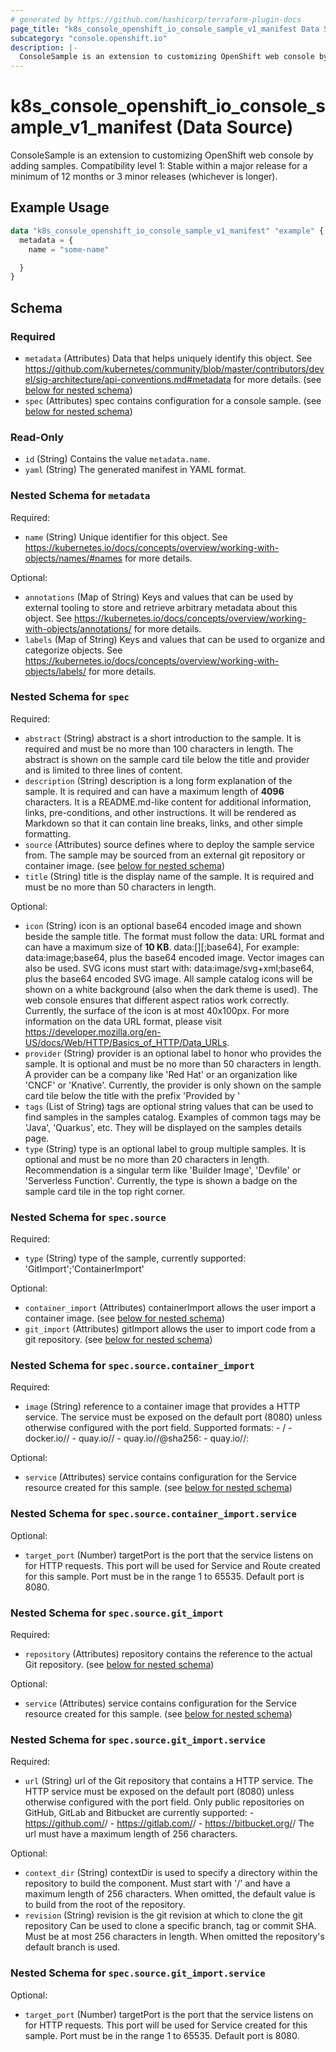 ```yaml
---
# generated by https://github.com/hashicorp/terraform-plugin-docs
page_title: "k8s_console_openshift_io_console_sample_v1_manifest Data Source - terraform-provider-k8s"
subcategory: "console.openshift.io"
description: |-
  ConsoleSample is an extension to customizing OpenShift web console by adding samples.  Compatibility level 1: Stable within a major release for a minimum of 12 months or 3 minor releases (whichever is longer).
---
```


# k8s_console_openshift_io_console_sample_v1_manifest (Data Source)

ConsoleSample is an extension to customizing OpenShift web console by adding samples.  Compatibility level 1: Stable within a major release for a minimum of 12 months or 3 minor releases (whichever is longer).

## Example Usage

```terraform
data "k8s_console_openshift_io_console_sample_v1_manifest" "example" {
  metadata = {
    name = "some-name"

  }
}
```

<!-- schema generated by tfplugindocs -->
## Schema

### Required

- `metadata` (Attributes) Data that helps uniquely identify this object. See https://github.com/kubernetes/community/blob/master/contributors/devel/sig-architecture/api-conventions.md#metadata for more details. (see [below for nested schema](#nestedatt--metadata))
- `spec` (Attributes) spec contains configuration for a console sample. (see [below for nested schema](#nestedatt--spec))

### Read-Only

- `id` (String) Contains the value `metadata.name`.
- `yaml` (String) The generated manifest in YAML format.

<a id="nestedatt--metadata"></a>
### Nested Schema for `metadata`

Required:

- `name` (String) Unique identifier for this object. See https://kubernetes.io/docs/concepts/overview/working-with-objects/names/#names for more details.

Optional:

- `annotations` (Map of String) Keys and values that can be used by external tooling to store and retrieve arbitrary metadata about this object. See https://kubernetes.io/docs/concepts/overview/working-with-objects/annotations/ for more details.
- `labels` (Map of String) Keys and values that can be used to organize and categorize objects. See https://kubernetes.io/docs/concepts/overview/working-with-objects/labels/ for more details.


<a id="nestedatt--spec"></a>
### Nested Schema for `spec`

Required:

- `abstract` (String) abstract is a short introduction to the sample.  It is required and must be no more than 100 characters in length.  The abstract is shown on the sample card tile below the title and provider and is limited to three lines of content.
- `description` (String) description is a long form explanation of the sample.  It is required and can have a maximum length of **4096** characters.  It is a README.md-like content for additional information, links, pre-conditions, and other instructions. It will be rendered as Markdown so that it can contain line breaks, links, and other simple formatting.
- `source` (Attributes) source defines where to deploy the sample service from. The sample may be sourced from an external git repository or container image. (see [below for nested schema](#nestedatt--spec--source))
- `title` (String) title is the display name of the sample.  It is required and must be no more than 50 characters in length.

Optional:

- `icon` (String) icon is an optional base64 encoded image and shown beside the sample title.  The format must follow the data: URL format and can have a maximum size of **10 KB**.  data:[<mediatype>][;base64],<base64 encoded image>  For example:  data:image;base64,             plus the base64 encoded image.  Vector images can also be used. SVG icons must start with:  data:image/svg+xml;base64,     plus the base64 encoded SVG image.  All sample catalog icons will be shown on a white background (also when the dark theme is used). The web console ensures that different aspect ratios work correctly. Currently, the surface of the icon is at most 40x100px.  For more information on the data URL format, please visit https://developer.mozilla.org/en-US/docs/Web/HTTP/Basics_of_HTTP/Data_URLs.
- `provider` (String) provider is an optional label to honor who provides the sample.  It is optional and must be no more than 50 characters in length.  A provider can be a company like 'Red Hat' or an organization like 'CNCF' or 'Knative'.  Currently, the provider is only shown on the sample card tile below the title with the prefix 'Provided by '
- `tags` (List of String) tags are optional string values that can be used to find samples in the samples catalog.  Examples of common tags may be 'Java', 'Quarkus', etc.  They will be displayed on the samples details page.
- `type` (String) type is an optional label to group multiple samples.  It is optional and must be no more than 20 characters in length.  Recommendation is a singular term like 'Builder Image', 'Devfile' or 'Serverless Function'.  Currently, the type is shown a badge on the sample card tile in the top right corner.

<a id="nestedatt--spec--source"></a>
### Nested Schema for `spec.source`

Required:

- `type` (String) type of the sample, currently supported: 'GitImport';'ContainerImport'

Optional:

- `container_import` (Attributes) containerImport allows the user import a container image. (see [below for nested schema](#nestedatt--spec--source--container_import))
- `git_import` (Attributes) gitImport allows the user to import code from a git repository. (see [below for nested schema](#nestedatt--spec--source--git_import))

<a id="nestedatt--spec--source--container_import"></a>
### Nested Schema for `spec.source.container_import`

Required:

- `image` (String) reference to a container image that provides a HTTP service. The service must be exposed on the default port (8080) unless otherwise configured with the port field.  Supported formats: - <repository-name>/<image-name> - docker.io/<repository-name>/<image-name> - quay.io/<repository-name>/<image-name> - quay.io/<repository-name>/<image-name>@sha256:<image hash> - quay.io/<repository-name>/<image-name>:<tag>

Optional:

- `service` (Attributes) service contains configuration for the Service resource created for this sample. (see [below for nested schema](#nestedatt--spec--source--container_import--service))

<a id="nestedatt--spec--source--container_import--service"></a>
### Nested Schema for `spec.source.container_import.service`

Optional:

- `target_port` (Number) targetPort is the port that the service listens on for HTTP requests. This port will be used for Service and Route created for this sample. Port must be in the range 1 to 65535. Default port is 8080.



<a id="nestedatt--spec--source--git_import"></a>
### Nested Schema for `spec.source.git_import`

Required:

- `repository` (Attributes) repository contains the reference to the actual Git repository. (see [below for nested schema](#nestedatt--spec--source--git_import--repository))

Optional:

- `service` (Attributes) service contains configuration for the Service resource created for this sample. (see [below for nested schema](#nestedatt--spec--source--git_import--service))

<a id="nestedatt--spec--source--git_import--repository"></a>
### Nested Schema for `spec.source.git_import.service`

Required:

- `url` (String) url of the Git repository that contains a HTTP service. The HTTP service must be exposed on the default port (8080) unless otherwise configured with the port field.  Only public repositories on GitHub, GitLab and Bitbucket are currently supported:  - https://github.com/<org>/<repository> - https://gitlab.com/<org>/<repository> - https://bitbucket.org/<org>/<repository>  The url must have a maximum length of 256 characters.

Optional:

- `context_dir` (String) contextDir is used to specify a directory within the repository to build the component. Must start with '/' and have a maximum length of 256 characters. When omitted, the default value is to build from the root of the repository.
- `revision` (String) revision is the git revision at which to clone the git repository Can be used to clone a specific branch, tag or commit SHA. Must be at most 256 characters in length. When omitted the repository's default branch is used.


<a id="nestedatt--spec--source--git_import--service"></a>
### Nested Schema for `spec.source.git_import.service`

Optional:

- `target_port` (Number) targetPort is the port that the service listens on for HTTP requests. This port will be used for Service created for this sample. Port must be in the range 1 to 65535. Default port is 8080.
